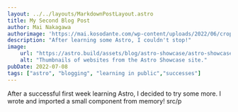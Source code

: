 ```yaml
---
layout: ../../layouts/MarkdownPostLayout.astro
title: My Second Blog Post
author: Mai Nakagawa
authorimage: 'https://mai.kosodante.com/wp-content/uploads/2022/06/cropped-llCIoDum_400x400.jpg'
description: "After learning some Astro, I couldn't stop!"
image: 
    url: "https://astro.build/assets/blog/astro-showcase/astro-showcase-screenshot.jpg"
    alt: "Thumbnails of websites from the Astro Showcase site."
pubDate: 2022-07-08
tags: ["astro", "blogging", "learning in public","successes"]
---
```


After a successful first week learning Astro, I decided to try some more. I wrote and imported a small component from memory!
src/p
